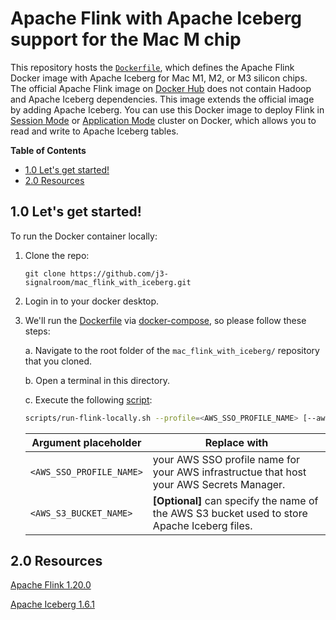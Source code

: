 # Apache Flink with Apache Iceberg support for the Mac M chip
This repository hosts the [`Dockerfile`](https://github.com/j3-signalroom/mac_flink_with_iceberg/blob/main/Dockerfile), which defines the Apache Flink Docker image with Apache Iceberg for Mac M1, M2, or M3 silicon chips.  The official Apache Flink image on [Docker Hub](https://hub.docker.com/r/arm64v8/flink/) does not contain Hadoop and Apache Iceberg dependencies.  This image extends the official image by adding Apache Iceberg.  You can use this Docker image to deploy Flink in [Session Mode](https://github.com/j3-signalroom/j3-techstack-lexicon/blob/main/apache-flink-glossary.md#flink-session-mode) or [Application Mode](https://github.com/j3-signalroom/j3-techstack-lexicon/blob/main/apache-flink-glossary.md#flink-application-mode) cluster on Docker, which allows you to read and write to Apache Iceberg tables.

**Table of Contents**

<!-- toc -->
+ [1.0 Let's get started!](#10-lets-get-started)
+ [2.0 Resources](#20-resources)
<!-- tocstop -->

## 1.0 Let's get started!
To run the Docker container locally:
1. Clone the repo:
    ```shell
    git clone https://github.com/j3-signalroom/mac_flink_with_iceberg.git
    ```

2. Login in to your docker desktop.

3. We'll run the [Dockerfile](Dockerfile) via [docker-compose](docker-compose.yml), so please follow these steps:

    a. Navigate to the root folder of the `mac_flink_with_iceberg/` repository that you cloned.

    b. Open a terminal in this directory.

    c. Execute the following [script](scripts/run-flink-locally.sh):
    ```bash
    scripts/run-flink-locally.sh --profile=<AWS_SSO_PROFILE_NAME> [--aws_s3_bucket=<AWS_S3_BUCKET_NAME>]
    ```
    Argument placeholder|Replace with
    -|-
    `<AWS_SSO_PROFILE_NAME>`|your AWS SSO profile name for your AWS infrastructue that host your AWS Secrets Manager.
    `<AWS_S3_BUCKET_NAME>`|**[Optional]** can specify the name of the AWS S3 bucket used to store Apache Iceberg files.

## 2.0 Resources

[Apache Flink 1.20.0](https://nightlies.apache.org/flink/flink-docs-release-1.20/)

[Apache Iceberg 1.6.1](https://github.com/apache/iceberg/releases/tag/apache-iceberg-1.6.1)
